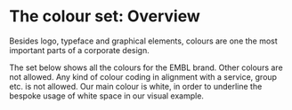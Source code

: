 # The colour set: Overview

Besides logo, typeface and graphical elements, colours are one the most important parts of a corporate design. 

The set below shows all the colours for the EMBL brand. Other colours are not allowed. 
Any kind of colour coding in alignment with a service, group etc. is not allowed. Our main colour is white, in order to underline the bespoke usage of white space in our visual example.

